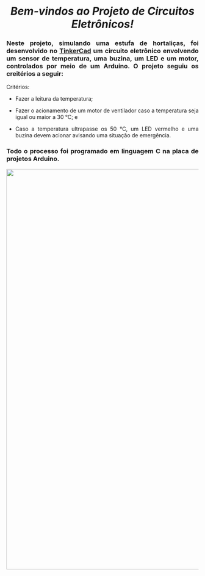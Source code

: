 <span align="center">

#  *Bem-vindos ao Projeto de Circuitos Eletrônicos!*

</span>

<span align="justify">


### Neste projeto, simulando uma estufa de hortaliças, foi desenvolvido no [TinkerCad](https://www.tinkercad.com/) um circuito eletrônico envolvendo um sensor de temperatura, uma buzina, um LED e um motor, controlados por meio de um Arduino. O projeto seguiu os creitérios a seguir:

Critérios:

- Fazer a leitura da temperatura;

- Fazer o acionamento de um motor de ventilador caso a temperatura seja igual ou maior a 30 °C; e

- Caso a temperatura ultrapasse os 50 °C, um LED vermelho e uma buzina devem acionar avisando uma situação de emergência.

### Todo o processo foi programado em linguagem C na placa de projetos Arduino.
 
</span>


<div align="center">
<img src="https://user-images.githubusercontent.com/111321791/209442264-75dd8463-2626-4e20-ac18-05a5f1db30bd.png" width="1050px" />
</div>
